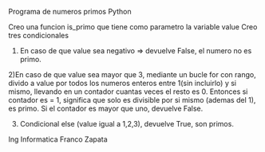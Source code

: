 Programa de numeros primos Python

Creo una funcion is_primo que tiene como parametro la variable value
Creo tres condicionales
1) En caso de que value sea negativo => devuelve False, el numero no es primo.

2)En caso de que value sea mayor que 3, mediante un bucle for con rango, divido a value por todos los numeros enteros entre 1(sin incluirlo) y si mismo, llevando en un contador cuantas veces el resto es 0. Entonces si contador es = 1, significa que solo es divisible por si mismo (ademas del 1), es primo. Si el contador es mayor que uno, devuelve False.

3) Condicional else (value igual a 1,2,3), devuelve True, son primos.

Ing Informatica Franco Zapata
